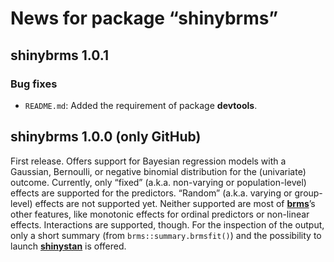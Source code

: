 
<!-- NEWS.md is generated from NEWS.Rmd. Please edit that file -->

# News for package “shinybrms”

## shinybrms 1.0.1

### Bug fixes

  - `README.md`: Added the requirement of package **devtools**.

## shinybrms 1.0.0 (only GitHub)

First release. Offers support for Bayesian regression models with a
Gaussian, Bernoulli, or negative binomial distribution for the
(univariate) outcome. Currently, only “fixed” (a.k.a. non-varying or
population-level) effects are supported for the predictors. “Random”
(a.k.a. varying or group-level) effects are not supported yet. Neither
supported are most of
[**brms**](https://cran.r-project.org/web/packages/brms/index.html)’s
other features, like monotonic effects for ordinal predictors or
non-linear effects. Interactions are supported, though. For the
inspection of the output, only a short summary (from
`brms::summary.brmsfit()`) and the possibility to launch
[**shinystan**](https://cran.r-project.org/web/packages/shinystan/index.html)
is offered.
